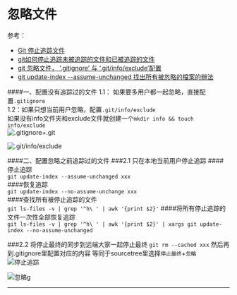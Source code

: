 # 忽略文件
参考：  
* [Git 停止追踪文件](https://www.liuin.cn/2017/11/16/Git-%E5%81%9C%E6%AD%A2%E8%BF%BD%E8%B8%AA%E6%96%87%E4%BB%B6/)  
* [git如何停止追踪未被追踪的文件和已被追踪的文件](https://blog.csdn.net/yingleiming/article/details/105691201)  
* [git 忽略文件， ‘.gitignore’ 与 ‘.git/info/exclude’配置](https://blog.csdn.net/u014259503/article/details/82775651)  
* [git update-index --assume-unchanged 找出所有被忽略的檔案的辦法](https://www.796t.com/content/1547098683.html)  

####一、配置没有追踪过的文件
1.1： 如果要多用户都一起忽略，直接配置`.gitignore`  
1.2：如果只想当前用户忽略，配置`.git/info/exclude`  
如果没有info文件夹和exclude文件就创建一个`mkdir info && touch info/exclude`  
![.gitignore+.git](https://upload-images.jianshu.io/upload_images/1605558-0f89d6aeab0ec1c3.png?imageMogr2/auto-orient/strip%7CimageView2/2/w/1240)

![.git/info/exclude](https://upload-images.jianshu.io/upload_images/1605558-855c002c0f4dd1b3.png?imageMogr2/auto-orient/strip%7CimageView2/2/w/1240)

####二、配置忽略之前追踪过的文件
###2.1 只在本地当前用户停止追踪
####停止追踪    
`git update-index --assume-unchanged xxx`  
####恢复追踪  
`git update-index --no-assume-unchange xxx`  
####查找所有被停止追踪的文件  
`git ls-files -v | grep '^h\ ' | awk '{print $2}'`
####将所有停止追踪的文件一次性全部恢复追踪  
`git ls-files -v | grep '^h\ ' | awk '{print $2}' | xargs git update-index --no-assume-unchanged `  

###2.2 将停止最终的同步到远端大家一起停止最终
`git rm --cached xxx`
然后再到.gitignore里配置对应的内容
等同于sourcetree里选择`停止最终`+`忽略`
![停止追踪](https://upload-images.jianshu.io/upload_images/1605558-7c8d5de0371a691f.png?imageMogr2/auto-orient/strip%7CimageView2/2/w/1240)

![忽略g](https://upload-images.jianshu.io/upload_images/1605558-73a6f0ae22bd2ec5.png?imageMogr2/auto-orient/strip%7CimageView2/2/w/1240)

-----
